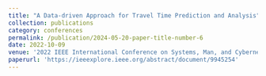 ```yaml
---
title: "A Data-driven Approach for Travel Time Prediction and Analysis"
collection: publications
category: conferences
permalink: /publication/2024-05-20-paper-title-number-6
date: 2022-10-09
venue: '2022 IEEE International Conference on Systems, Man, and Cybernetics (SMC)'
paperurl: 'https://ieeexplore.ieee.org/abstract/document/9945254'
---
```

